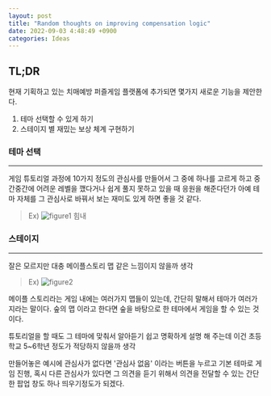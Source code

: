 ```yaml
---
layout: post
title: "Random thoughts on improving compensation logic"
date: 2022-09-03 4:48:49 +0900
categories: Ideas
---
```


## TL;DR

현재 기획하고 있는 치매예방 퍼즐게임 플랫폼에 추가되면 몇가지 새로운 기능을 제안한다.

1. 테마 선택할 수 있게 하기
1. 스테이지 별 재밌는 보상 체계 구현하기

### 테마 선택

---

게임 튜토리얼 과정에 10가지 정도의 관심사를 만들어서 그 중에 하나를 고르게 하고 중간중간에 어려운 레벨을 깼다거나 쉽게 풀지 못하고 있을 때 응원을 해준다던가 아예 테마 자체를 그 관심사로 바꿔서 보는 재미도 있게 하면 좋을 것 같다.

> Ex)
> ![figure1](/devblog/assets/1.jpeg)
> 힘내

### 스테이지

---

잘은 모르지만 대충 메이플스토리 맵 같은 느낌이지 않을까 생각

> Ex) ![figure2](/devblog/assets/maplestory.png)

메이플 스토리라는 게임 내에는 여러가지 맵들이 있는데, 간단히 말해서 테마가 여러가지라는 말이다. 숲의 맵 이라고 한다면 숲을 바탕으로 한 테마에서 게임을 할 수 있는 것이다.

튜토리얼을 할 때도 그 테마에 맞춰서 알아듣기 쉽고 명확하게 설명 해 주는데 이건 초등학교 5~6학년 정도가 적당하지 않을까 생각

만들어놓은 예시에 관심사가 없다면 '관심사 없음' 이라는 버튼을 누르고 기본 테마로 게임 진행, 혹시 다른 관심사가 있다면 그 의견을 듣기 위해서 의견을 전달할 수 있는 간단한 팝업 창도 하나 띄우기정도가 되겠다.
